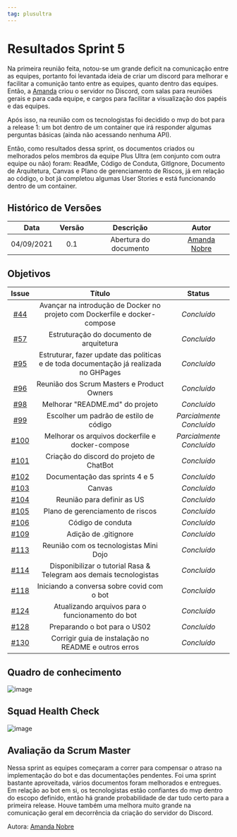 ```yaml
---
tag: plusultra
---
```

# Resultados Sprint 5

Na primeira reunião feita, notou-se um grande deficit na comunicação entre as equipes, portanto foi levantada ideia de criar um discord para melhorar e facilitar a comunição tanto entre as equipes, quanto dentro das equipes. Então, a [Amanda](https://github.com/AmandaNbr) criou o servidor no Discord, com salas para reuniões gerais e para cada equipe, e cargos para facilitar a visualização dos papéis e das equipes.

Após isso, na reunião com os tecnologistas foi decidido o mvp do bot para a release 1: um bot dentro de um container que irá responder algumas perguntas básicas (ainda não acessando nenhuma API).

Então, como resultados dessa sprint, os documentos criados ou melhorados pelos membros da equipe Plus Ultra (em conjunto com outra equipe ou não) foram: ReadMe, Código de Conduta, GitIgnore, Documento de Arquitetura, Canvas e Plano de gerenciamento de Riscos, já em relação ao código, o bot já completou algumas User Stories e está funcionando dentro de um container.

## Histórico de Versões

| Data       | Versão | Descrição                      | Autor             |
| :--------: | :----: | :----------:                   | :---------------: |
| 04/09/2021 |  0.1   | Abertura do documento | [Amanda Nobre](https://github.com/AmandaNbr)|

## Objetivos

|  Issue  |                   Título                  |              Status             | 
|:-------:|:-----------------------------------------:|:-------------------------------:|
| [#44](https://github.com/fga-eps-mds/2021-1-Bot/issues/44) | Avançar na introdução de Docker no projeto com Dockerfile e docker-compose | _Concluído_ |
| [#57](https://github.com/fga-eps-mds/2021-1-Bot/issues/57) | Estruturação do documento de arquitetura | _Concluído_ |
| [#95](https://github.com/fga-eps-mds/2021-1-Bot/issues/95) | Estruturar, fazer update das politicas e de toda documentação já realizada no GHPages | _Concluído_ |
| [#96](https://github.com/fga-eps-mds/2021-1-Bot/issues/96) | Reunião dos Scrum Masters e Product Owners | _Concluído_ |
| [#98](https://github.com/fga-eps-mds/2021-1-Bot/issues/98) | Melhorar "README.md" do projeto | _Concluído_ |
| [#99](https://github.com/fga-eps-mds/2021-1-Bot/issues/99) | Escolher um padrão de estilo de código | _Parcialmente Concluído_ |
| [#100](https://github.com/fga-eps-mds/2021-1-Bot/issues/100) | Melhorar os arquivos dockerfile e docker-compose | _Parcialmente Concluído_ |
| [#101](https://github.com/fga-eps-mds/2021-1-Bot/issues/101) | Criação do discord do projeto de ChatBot | _Concluído_ |
| [#102](https://github.com/fga-eps-mds/2021-1-Bot/issues/102) | Documentação das sprints 4 e 5 | _Concluído_ |
| [#103](https://github.com/fga-eps-mds/2021-1-Bot/issues/103) | Canvas | _Concluído_ |
| [#104](https://github.com/fga-eps-mds/2021-1-Bot/issues/104) | Reunião para definir as US | _Concluído_ |
| [#105](https://github.com/fga-eps-mds/2021-1-Bot/issues/105) | Plano de gerenciamento de riscos | _Concluído_ |
| [#106](https://github.com/fga-eps-mds/2021-1-Bot/issues/106) | Código de conduta | _Concluído_ |
| [#109](https://github.com/fga-eps-mds/2021-1-Bot/issues/109) | Adição de .gitignore | _Concluído_ |
| [#113](https://github.com/fga-eps-mds/2021-1-Bot/issues/113) | Reunião com os tecnologistas Mini Dojo | _Concluído_ |
| [#114](https://github.com/fga-eps-mds/2021-1-Bot/issues/114) | Disponibilizar o tutorial Rasa & Telegram aos demais tecnologistas | _Concluído_ |
| [#118](https://github.com/fga-eps-mds/2021-1-Bot/issues/118) | Iniciando a conversa sobre covid com o bot | _Concluído_ |
| [#124](https://github.com/fga-eps-mds/2021-1-Bot/issues/124) | Atualizando arquivos para o funcionamento do bot | _Concluído_ |
| [#128](https://github.com/fga-eps-mds/2021-1-Bot/issues/128) | Preparando o bot para o US02 | _Concluído_ |
| [#130](https://github.com/fga-eps-mds/2021-1-Bot/issues/130) | Corrigir guia de instalação no README e outros erros | _Concluído_ |


## Quadro de conhecimento

![image](https://user-images.githubusercontent.com/44625056/132264179-07fe4348-5621-492c-bbdd-2b0502654b24.png)

## Squad Health Check

![image](https://user-images.githubusercontent.com/44625056/132264240-31b337aa-0fdf-451c-88ee-c935f0137379.png)

## Avaliação da Scrum Master

Nessa sprint as equipes começaram a correr para compensar o atraso na implementação do bot e das documentações pendentes. Foi uma sprint bastante aproveitada, vários documentos foram melhorados e entregues. Em relação ao bot em si, os tecnologistas estão confiantes do mvp dentro do escopo definido, então há grande probabilidade de dar tudo certo para a primeira release. Houve também uma melhora muito grande na comunicação geral em decorrência da criação do servidor do Discord.

Autora: [Amanda Nobre](https://github.com/AmandaNbr)
